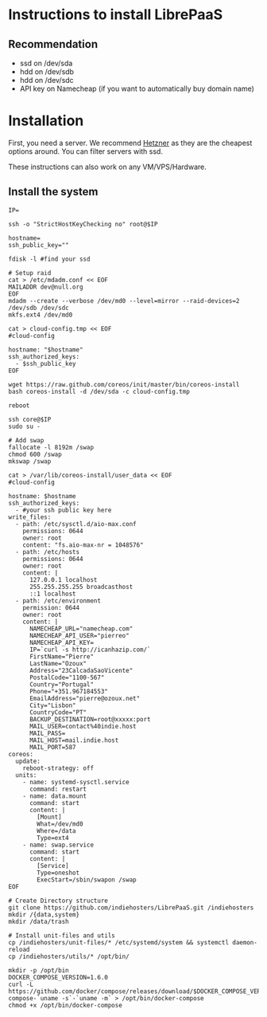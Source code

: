 # Instructions to install LibrePaaS

## Recommendation
- ssd on /dev/sda
- hdd on /dev/sdb
- hdd on /dev/sdc
- API key on Namecheap (if you want to automatically buy domain name)

# Installation

First, you need a server.
We recommend [Hetzner](https://serverboerse.de/index.php?country=EN) as they are the cheapest options around.
You can filter servers with ssd.

These instructions can also work on any VM/VPS/Hardware.

## Install the system

```
IP=

ssh -o "StrictHostKeyChecking no" root@$IP

hostname=
ssh_public_key=""

fdisk -l #find your ssd

# Setup raid
cat > /etc/mdadm.conf << EOF
MAILADDR dev@null.org
EOF
mdadm --create --verbose /dev/md0 --level=mirror --raid-devices=2 /dev/sdb /dev/sdc
mkfs.ext4 /dev/md0

cat > cloud-config.tmp << EOF
#cloud-config

hostname: "$hostname"
ssh_authorized_keys:
  - $ssh_public_key
EOF

wget https://raw.github.com/coreos/init/master/bin/coreos-install
bash coreos-install -d /dev/sda -c cloud-config.tmp

reboot
```

```
ssh core@$IP
sudo su -

# Add swap
fallocate -l 8192m /swap
chmod 600 /swap
mkswap /swap

cat > /var/lib/coreos-install/user_data << EOF
#cloud-config

hostname: $hostname
ssh_authorized_keys:
  - #your ssh public key here
write_files:
  - path: /etc/sysctl.d/aio-max.conf
    permissions: 0644
    owner: root
    content: "fs.aio-max-nr = 1048576"
  - path: /etc/hosts
    permissions: 0644
    owner: root
    content: |
      127.0.0.1 localhost
      255.255.255.255 broadcasthost
      ::1 localhost
  - path: /etc/environment
    permission: 0644
    owner: root
    content: |
      NAMECHEAP_URL="namecheap.com"
      NAMECHEAP_API_USER="pierreo"
      NAMECHEAP_API_KEY=
      IP=`curl -s http://icanhazip.com/`
      FirstName="Pierre"
      LastName="Ozoux"
      Address="23CalcadaSaoVicente"
      PostalCode="1100-567"
      Country="Portugal"
      Phone="+351.967184553"
      EmailAddress="pierre@ozoux.net"
      City="Lisbon"
      CountryCode="PT"
      BACKUP_DESTINATION=root@xxxxx:port
      MAIL_USER=contact%40indie.host
      MAIL_PASS=
      MAIL_HOST=mail.indie.host
      MAIL_PORT=587
coreos:
  update:
    reboot-strategy: off
  units:
    - name: systemd-sysctl.service
      command: restart
    - name: data.mount
      command: start
      content: |
        [Mount]
        What=/dev/md0
        Where=/data
        Type=ext4
    - name: swap.service
      command: start
      content: |
        [Service]
        Type=oneshot
        ExecStart=/sbin/swapon /swap
EOF

# Create Directory structure
git clone https://github.com/indiehosters/LibrePaaS.git /indiehosters
mkdir /{data,system}
mkdir /data/trash

# Install unit-files and utils
cp /indiehosters/unit-files/* /etc/systemd/system && systemctl daemon-reload
cp /indiehosters/utils/* /opt/bin/

mkdir -p /opt/bin
DOCKER_COMPOSE_VERSION=1.6.0
curl -L https://github.com/docker/compose/releases/download/$DOCKER_COMPOSE_VERSION/docker-compose-`uname -s`-`uname -m` > /opt/bin/docker-compose
chmod +x /opt/bin/docker-compose
